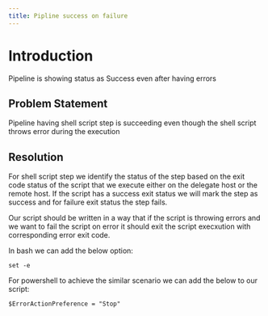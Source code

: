 ```yaml
---
title: Pipline success on failure
---
```


# Introduction

Pipeline is showing status as Success even after having errors

## Problem Statement

Pipeline having shell script step is succeeding even though the shell script throws error during the execution

## Resolution

For shell script step we identify the status of the step based on the exit code status of the script that we execute either on the delegate host or the remote host. If the script has a success exit status we will mark the step as success and for failure exit status the step fails.


Our script should be written in a way that if the script is throwing errors and we want to fail the script on error it should exit the script execxution with corresponding error exit code.

In bash we can add the below option:

`set -e`

For powershell to achieve the similar scenario we can add the below to our script:

`$ErrorActionPreference = "Stop"`